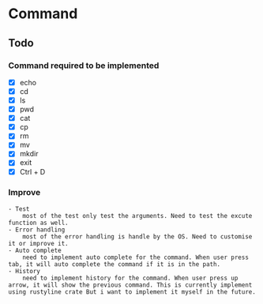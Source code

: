 # Command

## Todo

### Command required to be implemented

- [x] echo
- [x] cd
- [x] ls
- [x] pwd
- [x] cat
- [x] cp
- [x] rm
- [x] mv
- [x] mkdir
- [x] exit
- [x] Ctrl + D

### Improve

    - Test
        most of the test only test the arguments. Need to test the excute function as well.
    - Error handling
        most of the error handling is handle by the OS. Need to customise it or improve it.
    - Auto complete 
        need to implement auto complete for the command. When user press tab, it will auto complete the command if it is in the path.
    - History 
        need to implement history for the command. When user press up arrow, it will show the previous command. This is currently implement using rustyline crate But i want to implement it myself in the future.
